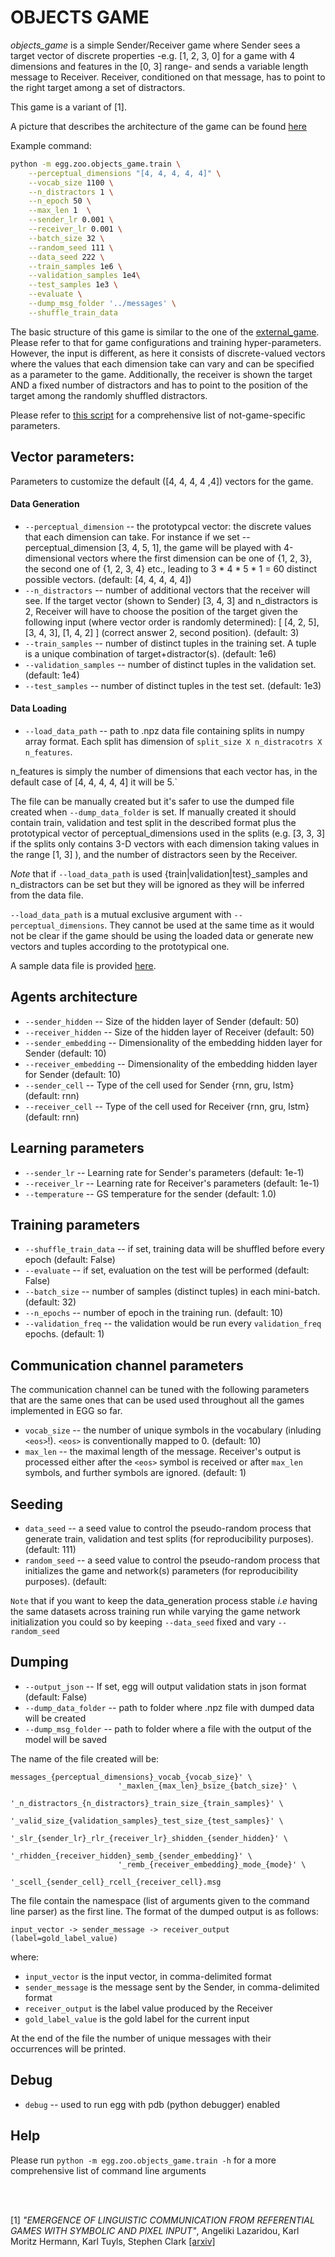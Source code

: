 # OBJECTS GAME

*objects_game* is a simple Sender/Receiver game where Sender sees a target vector of discrete properties
-e.g. [1, 2, 3, 0] for a game with 4 dimensions and features
 in the [0, 3] range- and sends a variable length message
 to Receiver. Receiver, conditioned on that message, has to 
point to the right target among a set of distractors.

This game is a variant of [1].

A picture that describes the architecture of the game can be found [here](pics/archs.jpeg)

Example command:
```bash
python -m egg.zoo.objects_game.train \
    --perceptual_dimensions "[4, 4, 4, 4, 4]" \
    --vocab_size 1100 \
    --n_distractors 1 \
    --n_epoch 50 \
    --max_len 1  \
    --sender_lr 0.001 \
    --receiver_lr 0.001 \
    --batch_size 32 \
    --random_seed 111 \
    --data_seed 222 \
    --train_samples 1e6 \
    --validation_samples 1e4\
    --test_samples 1e3 \
    --evaluate \
    --dump_msg_folder '../messages' \
    --shuffle_train_data
```

The basic structure of this game is similar to the one of the [external_game](../external_game/README.md). Please refer to that for game configurations and training hyper-parameters. However, the input is different, as here it consists of discrete-valued vectors where the values that each dimension take can vary and can be specified as a parameter to the game. 
Additionally, the receiver is shown the target AND a fixed number of distractors and has to point to the position of the target among the randomly shuffled distractors.

Please refer to [this script](../../core/util.py) for a comprehensive list of not-game-specific parameters.

## Vector parameters:
Parameters to customize the default ([4, 4, 4, 4 ,4]) vectors for the game.

#### Data Generation
 * `--perceptual_dimension` -- the prototypcal vector: the discrete values that each dimension can take. For instance if we set --perceptual_dimension [3, 4, 5, 1], the game will be played with 4-dimensional vectors where the first dimension can be one of {1, 2, 3}, the second one of {1, 2, 3, 4} etc., leading to 3 * 4 * 5 * 1 = 60 distinct possible vectors. (default: [4, 4, 4, 4, 4])
 * `--n_distractors` -- number of additional vectors that the receiver will see. If the target vector (shown to Sender) [3, 4, 3] and n_distractors is 2, Receiver will have to choose the position of the target given the following input (where vector order is randomly determined): [ [4, 2, 5], [3, 4, 3], [1, 4, 2] ] (correct answer 2, second position). (default: 3)
 * `--train_samples` -- number of distinct tuples in the training set. A tuple is a unique combination of target+distractor(s). (default: 1e6)
 * `--validation_samples` -- number of distinct tuples in the validation set. (default: 1e4)
 * `--test_samples` -- number of distinct tuples in the test set. (default: 1e3)

#### Data Loading
 * `--load_data_path` -- path to .npz data file containing splits in numpy array format. Each split has dimension of `split_size X n_distracotrs X n_features`.

n_features is simply the number of dimensions that each vector has, in the default case of [4, 4, 4, 4, 4] it will be 5.`

The file can be manually created but it's safer to use the dumped file created when `--dump_data_folder` is set.
If manually created it should contain train, validation and test split in the described format plus the prototypical vector of perceptual_dimensions used in the splits (e.g. [3, 3, 3] if the splits only contains 3-D vectors with each dimension taking values in the range [1, 3] ), and the number of distractors seen by the Receiver. 
 
 *Note* that if `--load_data_path` is used {train|validation|test}_samples and n_distractors can be set but they will be ignored as they will be inferred from the data file.
 
 `--load_data_path` is a mutual exclusive argument with `--perceptual_dimensions`. They cannot be used at the same time as it would not be clear if the game should be using the loaded data or generate new vectors and tuples according to the prototypical one.

A sample data file is provided [here](sample_data).


## Agents architecture
 * `--sender_hidden` -- Size of the hidden layer of Sender (default: 50)
 * `--receiver_hidden` -- Size of the hidden layer of Receiver (default: 50)
 * `--sender_embedding` -- Dimensionality of the embedding hidden layer for Sender (default: 10)
 * `--receiver_embedding` -- Dimensionality of the embedding hidden layer for Sender (default: 10)
 * `--sender_cell` -- Type of the cell used for Sender {rnn, gru, lstm} (default: rnn)
 * `--receiver_cell` -- Type of the cell used for Receiver {rnn, gru, lstm} (default: rnn)
 
## Learning parameters
 * `--sender_lr` -- Learning rate for Sender's parameters (default: 1e-1)
 * `--receiver_lr` -- Learning rate for Receiver's parameters (default: 1e-1)
 * `--temperature` -- GS temperature for the sender (default: 1.0)

## Training parameters
 * `--shuffle_train_data` -- if set, training data will be shuffled before every epoch (default: False)
 * `--evaluate` -- if set, evaluation on the test will be performed (default: False) 
 * `--batch_size` -- number of samples (distinct tuples) in each mini-batch. (default: 32)
 * `--n_epochs` -- number of epoch in the training run. (default: 10)
 * `--validation_freq` -- the validation would be run every `validation_freq` epochs. (default: 1)

## Communication channel parameters
The communication channel can be tuned with the following parameters that are the same ones that can be used used throughout all the games implemented in EGG so far. <br/>

 * `vocab_size` -- the number of unique symbols in the vocabulary (inluding `<eos>`!). `<eos>` is conventionally mapped to 0. (default: 10)
 * `max_len` -- the maximal length of the message. Receiver's output is processed either after the `<eos>` symbol is received
 or after `max_len` symbols, and further symbols are ignored. (default: 1)

## Seeding
 * `data_seed` -- a seed value to control the pseudo-random process that generate train, validation and test splits (for reproducibility purposes). (default: 111)
 * `random_seed` -- a seed value to control the pseudo-random process that initializes the game and network(s) parameters (for reproducibility purposes). (default: 
 
 `Note` that if you want to keep the data_generation process stable *i.e* having the same datasets across training run while varying the game network initialization you could so by keeping `--data_seed` fixed and vary `--random_seed`

## Dumping
 * `--output_json` -- If set, egg will output validation stats in json format (default: False)
 * `--dump_data_folder` -- path to folder where .npz file with dumped data will be created
 * `--dump_msg_folder` -- path to folder where a file with the output of the model will be saved
 
The name of the file created will be:
```
messages_{perceptual_dimensions}_vocab_{vocab_size}' \
                        '_maxlen_{max_len}_bsize_{batch_size}' \
                        '_n_distractors_{n_distractors}_train_size_{train_samples}' \
                        '_valid_size_{validation_samples}_test_size_{test_samples}' \
                        '_slr_{sender_lr}_rlr_{receiver_lr}_shidden_{sender_hidden}' \
                        '_rhidden_{receiver_hidden}_semb_{sender_embedding}' \
                        '_remb_{receiver_embedding}_mode_{mode}' \
                        '_scell_{sender_cell}_rcell_{receiver_cell}.msg
```

The file contain the namespace (list of arguments given to the command line parser) as the first line.
The format of the dumped output is as follows:

```
input_vector -> sender_message -> receiver_output (label=gold_label_value)
```
where:
* `input_vector` is the input vector, in comma-delimited format
* `sender_message` is the message sent by the Sender, in comma-delimited format
* `receiver_output` is the label value produced by the Receiver
* `gold_label_value` is the gold label for the current input

At the end of the file the number of unique messages with their occurrences will be printed.
 
## Debug
 * `debug` -- used to run egg with pdb (python debugger) enabled

## Help
Please run `python -m egg.zoo.objects_game.train -h` for a more comprehensive list of command line arguments

<br/>
<br/>

[1] *"EMERGENCE OF LINGUISTIC COMMUNICATION FROM REFERENTIAL GAMES WITH SYMBOLIC AND PIXEL INPUT"*, Angeliki Lazaridou, Karl Moritz Hermann, Karl Tuyls, Stephen Clark 
[[arxiv]](https://arxiv.org/pdf/1804.03984.pdf)

